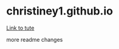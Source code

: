 christiney1.github.io
=====================
<a href="http://opentechschool.github.io/github-from-scratch/">Link to tute</a>

more readme changes
